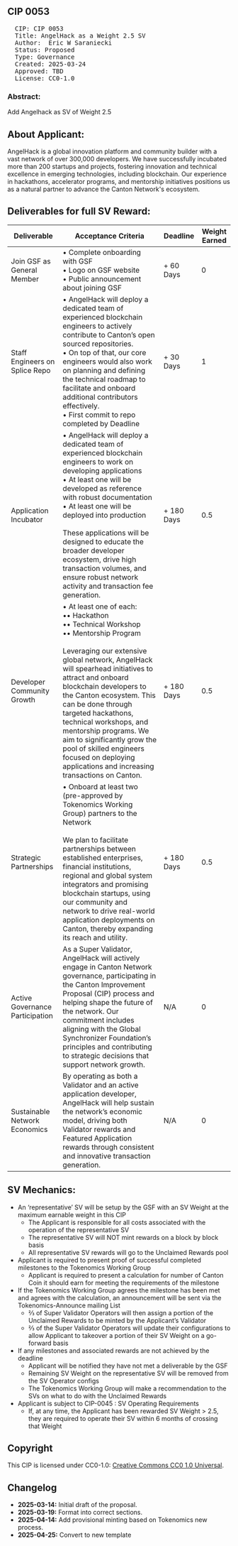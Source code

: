 ## CIP 0053

<pre>
  CIP: CIP 0053
  Title: AngelHack as a Weight 2.5 SV
  Author:  Eric W Saraniecki 
  Status: Proposed 
  Type: Governance 
  Created: 2025-03-24
  Approved: TBD
  License: CC0-1.0
</pre>

### Abstract:
Add Angelhack as SV of Weight 2.5

## About Applicant:
AngelHack is a global innovation platform and community builder with a vast network of over 300,000 developers. We have successfully incubated more than 200 startups and projects, fostering innovation and technical excellence in emerging technologies, including blockchain. Our experience in hackathons, accelerator programs, and mentorship initiatives positions us as a natural partner to advance the Canton Network's ecosystem.

## Deliverables for full SV Reward:

| Deliverable                     | Acceptance Criteria                                                    | Deadline   | Weight Earned |
| ------------------------------- | ----------------------------------------------------------------------------------------------------------------------------------------------------------------------------------------------------------------------------------------------------------------------------------------------------------------------------------------------------------------------------------------------------------------------------------------------------------------------------------- | ---------- | ------------- |
| Join GSF as General Member      | • Complete onboarding with GSF<br>• Logo on GSF website<br>• Public announcement about joining GSF                           | + 60 Days  | 0             |
| Staff Engineers on Splice Repo  | • AngelHack will deploy a dedicated team of experienced blockchain engineers to actively contribute to Canton’s open sourced repositories.<br>• On top of that, our core engineers would also work on planning and defining the technical roadmap to facilitate and onboard additional contributors effectively.<br>• First commit to repo completed by Deadline                                                                                                                    | + 30 Days  | 1             |
| Application Incubator           | • AngelHack will deploy a dedicated team of experienced blockchain engineers to work on developing applications<br>• At least one will be developed as reference with robust documentation<br>• At least one will be deployed into production<br><br>These applications will be designed to educate the broader developer ecosystem, drive high transaction volumes, and ensure robust network activity and transaction fee generation.                                             | + 180 Days | 0.5           |
| Developer Community Growth      | • At least one of each:<br>•• Hackathon<br>•• Technical Workshop<br>•• Mentorship Program<br><br>Leveraging our extensive global network, AngelHack will spearhead initiatives to attract and onboard blockchain developers to the Canton ecosystem. This can be done through targeted hackathons, technical workshops, and mentorship programs. We aim to significantly grow the pool of skilled engineers focused on deploying applications and increasing transactions on Canton. | + 180 Days | 0.5           |
| Strategic Partnerships          | • Onboard at least two (pre-approved by Tokenomics Working Group) partners to the Network<br><br>We plan to facilitate partnerships between established enterprises, financial institutions, regional and global system integrators and promising blockchain startups, using our community and network to drive real-world application deployments on Canton, thereby expanding its reach and utility.                                                                              | + 180 Days | 0.5           |
| Active Governance Participation | As a Super Validator, AngelHack will actively engage in Canton Network governance, participating in the Canton Improvement Proposal (CIP) process and helping shape the future of the network. Our commitment includes aligning with the Global Synchronizer Foundation’s principles and contributing to strategic decisions that support network growth.                                                                                                                           | N/A        | 0             |
| Sustainable Network Economics   | By operating as both a Validator and an active application developer, AngelHack will help sustain the network’s economic model, driving both Validator rewards and Featured Application rewards through consistent and innovative transaction generation.                                                                                                                                                                                                                           | N/A        | 0             |



## SV Mechanics:
* An ‘representative’ SV will be setup by the GSF with an SV Weight at the maximum earnable weight in this CIP
    * The Applicant is responsible for all costs associated with the operation of the representative SV
    * The representative SV will NOT mint rewards on a block by block basis
    * All representative SV rewards will go to the Unclaimed Rewards pool
* Applicant is required to present proof of successful completed milestones to the Tokenomics Working Group
    * Applicant is required to present a calculation for number of Canton Coin it should earn for meeting the requirements of the milestone
* If the Tokenomics Working Group agrees the milestone has been met and agrees with the calculation, an announcement will be sent via the Tokenomics-Announce mailing List
    * ⅔ of Super Validator Operators will then assign a portion of the Unclaimed Rewards to be minted by the Applicant’s Validator
    * ⅔ of the Super Validator Operators will update their configurations to allow Applicant to takeover a portion of their SV Weight on a go-forward basis
* If any milestones and associated rewards are not achieved by the deadline
    * Applicant will be notified they have not met a deliverable by the GSF 
    * Remaining SV Weight on the representative SV will be removed from the SV Operator configs
    * The Tokenomics Working Group will make a recommendation to the SVs on what to do with the Unclaimed Rewards 
* Applicant is subject to CIP-0045 : SV Operating Requirements
    * If, at any time, the Applicant has been rewarded SV Weight > 2.5, they are required to operate their SV within 6 months of crossing that Weight

## Copyright

This CIP is licensed under CC0-1.0: [Creative Commons CC0 1.0 Universal](https://creativecommons.org/publicdomain/zero/1.0/).

## Changelog

* **2025-03-14:** Initial draft of the proposal.
* **2025-03-19:** Format into correct sections.
* **2025-04-14:** Add provisional minting based on Tokenomics new process.
*  **2025-04-25:** Convert to new template

